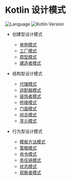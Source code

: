 # Kotlin 设计模式

![Language](https://img.shields.io/badge/Language-Kotlin-blue?style=for-the-badge) ![Kotlin Version](https://img.shields.io/badge/Kotlin%20Version-1.5.21-yellow?style=for-the-badge) 


+ 创建型设计模式
  + [单例模式](books/creational/singleton)
  + [工厂模式](books/creational/factory)
  + [原型模式](books/creational/prototype/Prototype.md)
  + [建造者模式](books/creational/builder/Builder.md)
  
+ 结构型设计模式
  + [代理模式](books/structural/proxy/Proxy.md)
  + [适配器模式](books/structural/adapter/Adapter.md)
  + [装饰者模式](books/structural/decorator/Decorator.md)
  + [桥接模式](books/structural/bridge/Bridge.md)
  + [门面模式](books/structural/facade/Facade.md)
  + [组合模式](books/structural/composite/Composite.md)
  + [享元模式](books/structural/flyweight/Flyweight.md)

+ 行为型设计模式
  + [模板方法模式](books/behavioral/template/TemplateMethod.md)
  + [策略模式](books/behavioral/strategy/Strategy.md)
  + [命令模式](books/behavioral/command/Command.md)
  + [责任链模式](books/behavioral/chain/Chain.md)
  + [状态模式](books/behavioral/state/State.md)
  + [观察者模式](books/behavioral/observer/Observer.md)